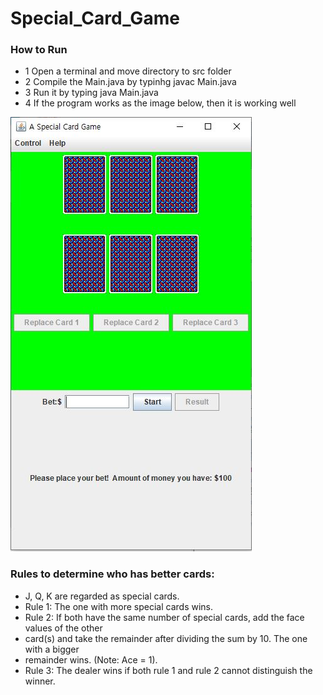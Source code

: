 # Special_Card_Game

### How to Run
- 1 Open a terminal and move directory to src folder
- 2 Compile the Main.java by typinhg javac Main.java
- 3 Run it by typing java Main.java
- 4 If the program works as the image below, then it is working well

![](images/card%20game.JPG)

### Rules to determine who has better cards:
- J, Q, K are regarded as special cards.
- Rule 1: The one with more special cards wins.
- Rule 2: If both have the same number of special cards, add the face values of the other
- card(s) and take the remainder after dividing the sum by 10. The one with a bigger
- remainder wins. (Note: Ace = 1).
- Rule 3: The dealer wins if both rule 1 and rule 2 cannot distinguish the winner.
